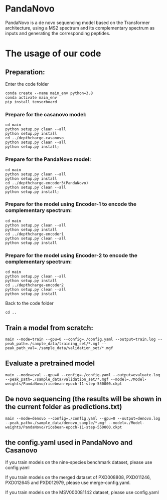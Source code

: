 # PandaNovo
PandaNovo is a de novo sequencing model based on the Transformer architecture, using a MS2 spectrum and its complementary spectrum as inputs and generating the corresponding peptides.
# The usage of our code
## Preparation:  
Enter the code folder

```
conda create --name main_env python=3.8
conda activate main_env
pip install tensorboard
```

### Prepare for the casanovo model: 

```
cd main
python setup.py clean --all
python setup.py install
cd ../depthcharge-casanovo
python setup.py clean --all
python setup.py install;
```

### Prepare for the PandaNovo model: 

```
cd main
python setup.py clean --all
python setup.py install
cd ../depthcharge-encoder3(PandaNovo)
python setup.py clean --all
python setup.py install;
```

### Prepare for the model using Encoder-1 to encode the complementary spectrum: 

```
cd main
python setup.py clean --all
python setup.py install
cd ../depthcharge-encoder1
python setup.py clean --all
python setup.py install
```

### Prepare for the model using Encoder-2 to encode the complementary spectrum: 

```
cd main
python setup.py clean --all
python setup.py install
cd ../depthcharge-encoder2
python setup.py clean --all
python setup.py install
```

Back to the code folder

```
cd ..
```

## Train a model from scratch:

```
main --mode=train --gpu=0 --config=./config.yaml --output=train.log --peak_path=./sample_data/training_set/*.mgf --peak_path_val=./sample_data/validation_set/*.mgf
```

## Evaluate a pretrained model

```
main --mode=eval --gpu=0 --config=./config.yaml --output=evaluate.log --peak_path=./sample_data/validation_set/*.mgf --model=./Model-weights/PandaNovo/ricebean-epoch-11-step-550000.ckpt 
```

## De novo sequencing (the results will be shown in the current folder as predictions.txt)

```
main --mode=denovo --config=./config.yaml --gpu=0 --output=denovo.log --peak_path=./sample_data/denovo_sample/*.mgf --model=./Model-weights/PandaNovo/ricebean-epoch-11-step-550000.ckpt 
```

## the config.yaml used in PandaNovo and Casanovo
If you train models on the nine-species benchmark dataset, please use config.yaml  

If you train models on the merged dataset of PXD008808, PXD011246, PXD012645 and PXD012979, please use merge-config.yaml.

If you train models on the MSV000081142 dataset, please use config.yaml



